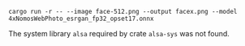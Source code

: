   ```
  cargo run -r -- --image face-512.png --output facex.png --model 4xNomosWebPhoto_esrgan_fp32_opset17.onnx
  ```
  
  
  The system library `alsa` required by crate `alsa-sys` was not found.